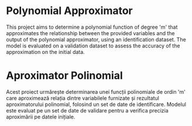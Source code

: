 # Polynomial Approximator
This project aims to determine a polynomial function of degree 'm' that approximates the relationship between the provided variables and the output of the polynomial approximator, using an identification dataset. The model is evaluated on a validation dataset to assess the accuracy of the approximation on the initial data.

# Aproximator Polinomial
 Acest proiect urmărește determinarea unei funcții polinomiale de ordin 'm' care aproximează relația dintre variabilele furnizate și rezultatul aproximatorului polinomial, folosind un set de date de identificare. Modelul este evaluat pe un set de date de validare pentru a verifica precizia aproximării pe datele inițiale.
